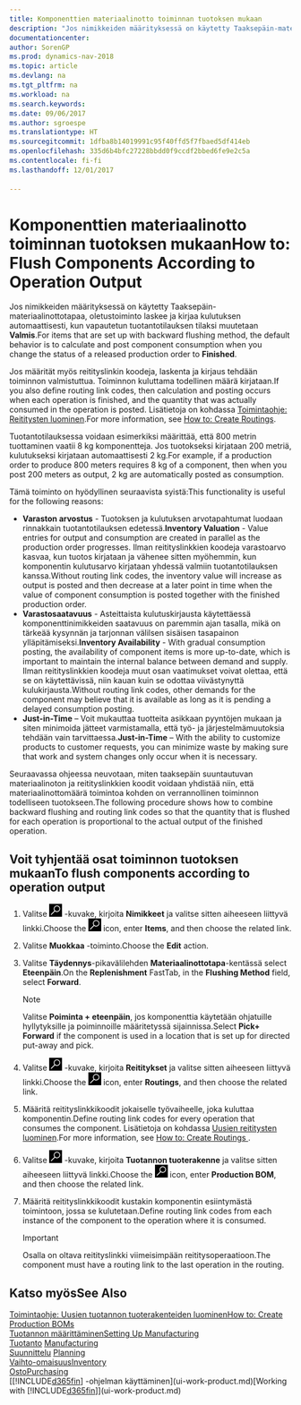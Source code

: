 ```yaml
---
title: Komponenttien materiaalinotto toiminnan tuotoksen mukaan
description: "Jos nimikkeiden määrityksessä on käytetty Taaksepäin-materiaalinottotapaa, oletustoiminto laskee ja kirjaa kulutuksen automaattisesti, kun vapautetun tuotantotilauksen tilaksi muutetaan **Valmis**. Lisätietoja on kohdassa Materiaalinottotapa."
documentationcenter: 
author: SorenGP
ms.prod: dynamics-nav-2018
ms.topic: article
ms.devlang: na
ms.tgt_pltfrm: na
ms.workload: na
ms.search.keywords: 
ms.date: 09/06/2017
ms.author: sgroespe
ms.translationtype: HT
ms.sourcegitcommit: 1dfba8b14019991c95f40ffd5f7fbaed5df414eb
ms.openlocfilehash: 335d6b4bfc27228bbdd0f9ccdf2bbed6fe9e2c5a
ms.contentlocale: fi-fi
ms.lasthandoff: 12/01/2017

---
```

# <a name="how-to-flush-components-according-to-operation-output"></a><span data-ttu-id="86069-104">Komponenttien materiaalinotto toiminnan tuotoksen mukaan</span><span class="sxs-lookup"><span data-stu-id="86069-104">How to: Flush Components According to Operation Output</span></span>
<span data-ttu-id="86069-105">Jos nimikkeiden määrityksessä on käytetty Taaksepäin-materiaalinottotapaa, oletustoiminto laskee ja kirjaa kulutuksen automaattisesti, kun vapautetun tuotantotilauksen tilaksi muutetaan **Valmis**.</span><span class="sxs-lookup"><span data-stu-id="86069-105">For items that are set up with backward flushing method, the default behavior is to calculate and post component consumption when you change the status of a released production order to **Finished**.</span></span>  

<span data-ttu-id="86069-106">Jos määrität myös reitityslinkin koodeja, laskenta ja kirjaus tehdään toiminnon valmistuttua. Toiminnon kuluttama todellinen määrä kirjataan.</span><span class="sxs-lookup"><span data-stu-id="86069-106">If you also define routing link codes, then calculation and posting occurs when each operation is finished, and the quantity that was actually consumed in the operation is posted.</span></span> <span data-ttu-id="86069-107">Lisätietoja on kohdassa [Toimintaohje: Reititysten luominen](production-how-to-create-routings.md).</span><span class="sxs-lookup"><span data-stu-id="86069-107">For more information, see [How to: Create Routings](production-how-to-create-routings.md).</span></span>  

<span data-ttu-id="86069-108">Tuotantotilauksessa voidaan esimerkiksi määrittää, että 800 metrin tuottaminen vaatii 8 kg komponentteja. Jos tuotokseksi kirjataan 200 metriä, kulutukseksi kirjataan automaattisesti 2 kg.</span><span class="sxs-lookup"><span data-stu-id="86069-108">For example, if a production order to produce 800 meters requires 8 kg of a component, then when you post 200 meters as output, 2 kg are automatically posted as consumption.</span></span>  

<span data-ttu-id="86069-109">Tämä toiminto on hyödyllinen seuraavista syistä:</span><span class="sxs-lookup"><span data-stu-id="86069-109">This functionality is useful for the following reasons:</span></span>  

-   <span data-ttu-id="86069-110">**Varaston arvostus** - Tuotoksen ja kulutuksen arvotapahtumat luodaan rinnakkain tuotantotilauksen edetessä.</span><span class="sxs-lookup"><span data-stu-id="86069-110">**Inventory Valuation** - Value entries for output and consumption are created in parallel as the production order progresses.</span></span> <span data-ttu-id="86069-111">Ilman reitityslinkkien koodeja varastoarvo kasvaa, kun tuotos kirjataan ja vähenee sitten myöhemmin, kun komponentin kulutusarvo kirjataan yhdessä valmiin tuotantotilauksen kanssa.</span><span class="sxs-lookup"><span data-stu-id="86069-111">Without routing link codes, the inventory value will increase as output is posted and then decrease at a later point in time when the value of component consumption is posted together with the finished production order.</span></span>  
-   <span data-ttu-id="86069-112">**Varastosaatavuus** - Asteittaista kulutuskirjausta käytettäessä komponenttinimikkeiden saatavuus on paremmin ajan tasalla, mikä on tärkeää kysynnän ja tarjonnan välilsen sisäisen tasapainon ylläpitämiseksi.</span><span class="sxs-lookup"><span data-stu-id="86069-112">**Inventory Availability** - With gradual consumption posting, the availability of component items is more up-to-date, which is important to maintain the internal balance between demand and supply.</span></span> <span data-ttu-id="86069-113">Ilman reitityslinkkien koodeja muut osan vaatimukset voivat olettaa, että se on käytettävissä, niin kauan kuin se odottaa viivästynyttä kulukirjausta.</span><span class="sxs-lookup"><span data-stu-id="86069-113">Without routing link codes, other demands for the component may believe that it is available as long as it is pending a delayed consumption posting.</span></span>  
-   <span data-ttu-id="86069-114">**Just-in-Time** – Voit mukauttaa tuotteita asikkaan pyyntöjen mukaan ja siten minimoida jätteet varmistamalla, että työ- ja järjestelmämuutoksia tehdään vain tarvittaessa.</span><span class="sxs-lookup"><span data-stu-id="86069-114">**Just-in-Time** – With the ability to customize products to customer requests, you can minimize waste by making sure that work and system changes only occur when it is necessary.</span></span>  

<span data-ttu-id="86069-115">Seuraavassa ohjeessa neuvotaan, miten taaksepäin suuntautuvan materiaalinoton ja reitityslinkkien koodit voidaan yhdistää niin, että materiaalinottomäärä toimintoa kohden on verrannollinen toiminnon todelliseen tuotokseen.</span><span class="sxs-lookup"><span data-stu-id="86069-115">The following procedure shows how to combine backward flushing and routing link codes so that the quantity that is flushed for each operation is proportional to the actual output of the finished operation.</span></span>  

## <a name="to-flush-components-according-to-operation-output"></a><span data-ttu-id="86069-116">Voit tyhjentää osat toiminnon tuotoksen mukaan</span><span class="sxs-lookup"><span data-stu-id="86069-116">To flush components according to operation output</span></span>  
1.  <span data-ttu-id="86069-117">Valitse ![Etsi sivu tai raportti](media/ui-search/search_small.png "Etsi sivu tai raportti -kuvake") -kuvake, kirjoita **Nimikkeet** ja valitse sitten aiheeseen liittyvä linkki.</span><span class="sxs-lookup"><span data-stu-id="86069-117">Choose the ![Search for Page or Report](media/ui-search/search_small.png "Search for Page or Report icon") icon, enter **Items**, and then choose the related link.</span></span>  
2.  <span data-ttu-id="86069-118">Valitse **Muokkaa** -toiminto.</span><span class="sxs-lookup"><span data-stu-id="86069-118">Choose the **Edit** action.</span></span>  
3.  <span data-ttu-id="86069-119">Valitse **Täydennys**-pikavälilehden **Materiaalinottotapa**-kentässä select **Eteenpäin**.</span><span class="sxs-lookup"><span data-stu-id="86069-119">On the **Replenishment** FastTab, in the **Flushing Method** field, select **Forward**.</span></span>  

    > [!NOTE]  
    >  <span data-ttu-id="86069-120">Valitse **Poiminta + eteenpäin**, jos komponenttia käytetään ohjatuille hyllytyksille ja poiminnoille määritetyssä sijainnissa.</span><span class="sxs-lookup"><span data-stu-id="86069-120">Select **Pick+ Forward** if the component is used in a location that is set up for directed put-away and pick.</span></span>  

4.  <span data-ttu-id="86069-121">Valitse ![Etsi sivu tai raportti](media/ui-search/search_small.png "Etsi sivu tai raportti -kuvake") -kuvake, kirjoita **Reititykset** ja valitse sitten aiheeseen liittyvä linkki.</span><span class="sxs-lookup"><span data-stu-id="86069-121">Choose the ![Search for Page or Report](media/ui-search/search_small.png "Search for Page or Report icon") icon, enter **Routings**, and then choose the related link.</span></span>  
5.  <span data-ttu-id="86069-122">Määritä reitityslinkkikoodit jokaiselle työvaiheelle, joka kuluttaa komponentin.</span><span class="sxs-lookup"><span data-stu-id="86069-122">Define routing link codes for every operation that consumes the component.</span></span> <span data-ttu-id="86069-123">Lisätietoja on kohdassa [Uusien reititysten luominen](production-how-to-create-routings.md).</span><span class="sxs-lookup"><span data-stu-id="86069-123">For more information, see [How to: Create Routings ](production-how-to-create-routings.md).</span></span>  
6.  <span data-ttu-id="86069-124">Valitse ![Etsi sivu tai raportti](media/ui-search/search_small.png "Etsi sivu tai raportti -kuvake") -kuvake, kirjoita **Tuotannon tuoterakenne** ja valitse sitten aiheeseen liittyvä linkki.</span><span class="sxs-lookup"><span data-stu-id="86069-124">Choose the ![Search for Page or Report](media/ui-search/search_small.png "Search for Page or Report icon") icon, enter **Production BOM**, and then choose the related link.</span></span>  
7.  <span data-ttu-id="86069-125">Määritä reitityslinkkikoodit kustakin komponentin esiintymästä toimintoon, jossa se kulutetaan.</span><span class="sxs-lookup"><span data-stu-id="86069-125">Define routing link codes from each instance of the component to the operation where it is consumed.</span></span>

    > [!IMPORTANT]  
    >  <span data-ttu-id="86069-126">Osalla on oltava reitityslinkki viimeisimpään reititysoperaatioon.</span><span class="sxs-lookup"><span data-stu-id="86069-126">The component must have a routing link to the last operation in the routing.</span></span>  

## <a name="see-also"></a><span data-ttu-id="86069-127">Katso myös</span><span class="sxs-lookup"><span data-stu-id="86069-127">See Also</span></span>  
[<span data-ttu-id="86069-128">Toimintaohje: Uusien tuotannon tuoterakenteiden luominen</span><span class="sxs-lookup"><span data-stu-id="86069-128">How to: Create Production BOMs</span></span>](production-how-to-create-production-boms.md)  
[<span data-ttu-id="86069-129">Tuotannon määrittäminen</span><span class="sxs-lookup"><span data-stu-id="86069-129">Setting Up Manufacturing</span></span>](production-configure-production-processes.md)  
<span data-ttu-id="86069-130">[Tuotanto](production-manage-manufacturing.md)  </span><span class="sxs-lookup"><span data-stu-id="86069-130">[Manufacturing](production-manage-manufacturing.md)  </span></span>  
<span data-ttu-id="86069-131">[Suunnittelu](production-planning.md) </span><span class="sxs-lookup"><span data-stu-id="86069-131">[Planning](production-planning.md) </span></span>  
[<span data-ttu-id="86069-132">Vaihto-omaisuus</span><span class="sxs-lookup"><span data-stu-id="86069-132">Inventory</span></span>](inventory-manage-inventory.md)  
[<span data-ttu-id="86069-133">Osto</span><span class="sxs-lookup"><span data-stu-id="86069-133">Purchasing</span></span>](purchasing-manage-purchasing.md)  
<span data-ttu-id="86069-134">[[!INCLUDE[d365fin](includes/d365fin_md.md)] -ohjelman käyttäminen](ui-work-product.md)</span><span class="sxs-lookup"><span data-stu-id="86069-134">[Working with [!INCLUDE[d365fin](includes/d365fin_md.md)]](ui-work-product.md)</span></span>

